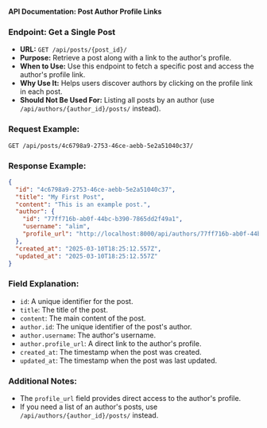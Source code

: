 **API Documentation: Post Author Profile Links**

### **Endpoint: Get a Single Post**

- **URL:** `GET /api/posts/{post_id}/`
- **Purpose:** Retrieve a post along with a link to the author's profile.
- **When to Use:** Use this endpoint to fetch a specific post and access the author's profile link.
- **Why Use It:** Helps users discover authors by clicking on the profile link in each post.
- **Should Not Be Used For:** Listing all posts by an author (use `/api/authors/{author_id}/posts/` instead).

### **Request Example:**

```http
GET /api/posts/4c6798a9-2753-46ce-aebb-5e2a51040c37/
```

### **Response Example:**

```json
{
  "id": "4c6798a9-2753-46ce-aebb-5e2a51040c37",
  "title": "My First Post",
  "content": "This is an example post.",
  "author": {
    "id": "77ff716b-ab0f-44bc-b390-7865dd2f49a1",
    "username": "alim",
    "profile_url": "http://localhost:8000/api/authors/77ff716b-ab0f-44bc-b390-7865dd2f49a1/"
  },
  "created_at": "2025-03-10T18:25:12.557Z",
  "updated_at": "2025-03-10T18:25:12.557Z"
}
```

### **Field Explanation:**

- `id`: A unique identifier for the post.
- `title`: The title of the post.
- `content`: The main content of the post.
- `author.id`: The unique identifier of the post's author.
- `author.username`: The author's username.
- `author.profile_url`: A direct link to the author's profile.
- `created_at`: The timestamp when the post was created.
- `updated_at`: The timestamp when the post was last updated.

### **Additional Notes:**

- The `profile_url` field provides direct access to the author's profile.
- If you need a list of an author's posts, use `/api/authors/{author_id}/posts/` instead.
